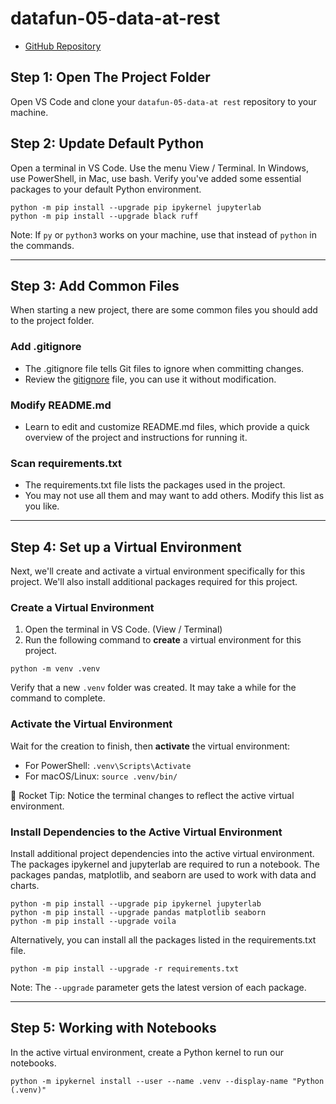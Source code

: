 # datafun-05-data-at-rest

- [GitHub Repository](https://github.com/curt2023/datafun-04-notebooks/)


## Step 1: Open The Project Folder

Open VS Code and clone your `datafun-05-data-at rest` repository to your machine.

## Step 2: Update Default Python

Open a terminal in VS Code. Use the menu View / Terminal. 
In Windows, use PowerShell, in Mac, use bash.
Verify you've added some essential packages to your default Python environment.

```shell
python -m pip install --upgrade pip ipykernel jupyterlab
python -m pip install --upgrade black ruff
```

Note: If `py` or `python3` works on your machine, use that instead of `python` in the commands.

-----

## Step 3: Add Common Files

When starting a new project, there are some common files you should add to the project folder.

### Add .gitignore

- The .gitignore file tells Git files to ignore when committing changes.
- Review the [gitignore](gitignore) file, you can use it without modification.

### Modify README.md

- Learn to edit and customize README.md files, which provide a quick overview of the project and instructions for running it. 

### Scan requirements.txt

- The requirements.txt file lists the packages used in the project.
- You may not use all them and may want to add others. Modify this list as you like.

-----

## Step 4: Set up a Virtual Environment

Next, we'll create and activate a virtual environment specifically for this project. We'll also install additional packages required for this project.

### Create a Virtual Environment

1. Open the terminal in VS Code. (View / Terminal)
2. Run the following command to **create** a virtual environment for this project.

```shell
python -m venv .venv
```

Verify that a new `.venv` folder was created. It may take a while for the command to complete.

### Activate the Virtual Environment

Wait for the creation to finish, then **activate** the virtual environment:

- For PowerShell: `.venv\Scripts\Activate`
- For macOS/Linux:  `source .venv/bin/`

🚀 Rocket Tip: Notice the terminal changes to reflect the active virtual environment.

### Install Dependencies to the Active Virtual Environment

Install additional project dependencies into the active virtual environment.
The packages ipykernel and jupyterlab are required to run a notebook.
The packages pandas, matplotlib, and seaborn are used to work with data and charts.

```shell
python -m pip install --upgrade pip ipykernel jupyterlab
python -m pip install --upgrade pandas matplotlib seaborn
python -m pip install --upgrade voila
```

Alternatively, you can install all the packages listed in the requirements.txt file.

```shell
python -m pip install --upgrade -r requirements.txt
```

Note: The `--upgrade` parameter gets the latest version of each package.

-----

## Step 5: Working with Notebooks

In the active virtual environment, create a Python kernel to run our notebooks. 

```shell
python -m ipykernel install --user --name .venv --display-name "Python (.venv)"
```



